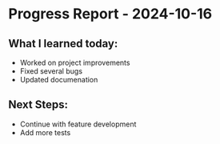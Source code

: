 # Progress Report - 2024-10-16
## What I learned today:
- Worked on project improvements
- Fixed several bugs
- Updated documenation

## Next Steps:
- Continue with feature development
- Add more tests
